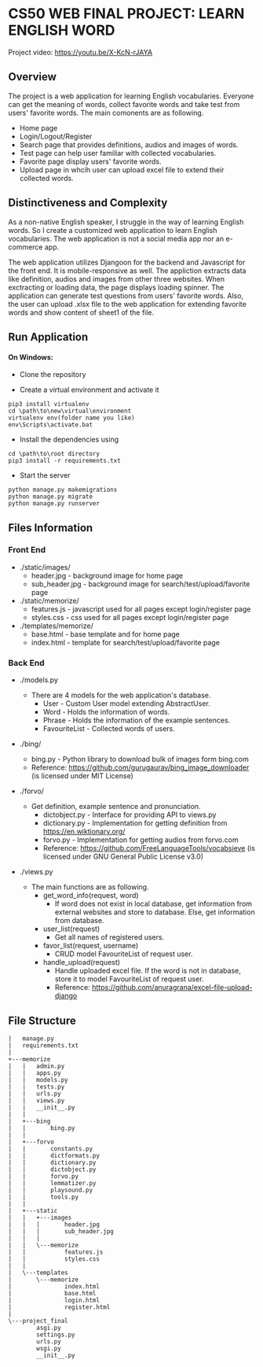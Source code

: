 # CS50 WEB FINAL PROJECT: LEARN ENGLISH WORD

Project video: https://youtu.be/X-KcN-rJAYA

## Overview

The project is a web application for learning English vocabularies. Everyone can get the meaning of words, collect favorite words and take test from
users' favorite words. The main comonents are as following.
* Home page
* Login/Logout/Register
* Search page that provides definitions, audios and images of words.
* Test page can help user familiar with collected vocabularies.
*	Favorite page display users' favorite words.
*	Upload page in whcih user can upload excel file to extend their collected words.

## Distinctiveness and Complexity
As a non-native English speaker, I struggle in the way of learning English words. So I create a customized web application to learn English vocabularies. The web application is not a social media app nor an e-commerce app.

The web application utilizes Djangoon for the backend and Javascript for the front end. It is mobile-responsive as well.
The appliction extracts data like definition, audios and images from other three websites. When exctracting or loading data, the page displays loading spinner. The application can generate test questions from users' favorite words.
Also, the user can upload .xlsx file to the web application for extending favorite words and show content of sheet1 of the file.

## Run Application
#### On Windows:
* Clone the repository

* Create a virtual environment and activate it
```
pip3 install virtualenv
cd \path\to\new\virtual\environment
virtualenv env(folder name you like)
env\Scripts\activate.bat
```

* Install the dependencies using
```
cd \path\to\root directory
pip3 install -r requirements.txt
```

* Start the server
```
python manage.py makemigrations
python manage.py migrate
python manage.py runserver
```

## Files Information
### Front End
* ./static/images/
  * header.jpg - background image for home page
  * sub_header.jpg - background image for search/test/upload/favorite page
* ./static/memorize/
  * features.js - javascript used for all pages except login/register page
  * styles.css - css used for all pages except login/register page	
* ./templates/memorize/
  * base.html - base template and for home page
  * index.html - template for search/test/upload/favorite page

### Back End
* ./models.py
  * There are 4 models for the web application's database.
    * User - Custom User model extending AbstractUser.
    * Word - Holds the information of words.
    * Phrase - Holds the information of the example sentences.
    * FavouriteList - Collected words of users.

* ./bing/
  * bing.py - Python library to download bulk of images form bing.com
  * Reference: https://github.com/gurugaurav/bing_image_downloader (is licensed under MIT License)
* ./forvo/
  * Get definition, example sentence and pronunciation.
    * dictobject.py - Interface for providing API to views.py
    * dictionary.py - Implementation for getting definition from https://en.wiktionary.org/
    * forvo.py - Implementation for getting audios from forvo.com
    * Reference: https://github.com/FreeLanguageTools/vocabsieve (is licensed under GNU General Public License v3.0)

* ./views.py
  * The main functions are as following.
    * get_word_info(request, word) 
	    * If word does not exist in local database, get information from external
	  websites and store to database. Else, get information from database.	
    * user_list(request)
	    * Get all names of registered users.
    * favor_list(request, username)
	    * CRUD model FavouriteList of request user. 
    * handle_upload(request)
	    * Handle uploaded excel file. If the word is not in database, store it to model FavouriteList of request user.
	    * Reference: https://github.com/anuragrana/excel-file-upload-django

## File Structure
```
|   manage.py
|   requirements.txt
|   
+---memorize
|   |   admin.py
|   |   apps.py
|   |   models.py
|   |   tests.py
|   |   urls.py
|   |   views.py
|   |   __init__.py
|   |   
|   +---bing
|   |       bing.py
|   |       
|   +---forvo
|   |       constants.py
|   |       dictformats.py
|   |       dictionary.py
|   |       dictobject.py
|   |       forvo.py
|   |       lemmatizer.py
|   |       playsound.py
|   |       tools.py
|   |       
|   +---static
|   |   +---images
|   |   |       header.jpg
|   |   |       sub_header.jpg
|   |   |       
|   |   \---memorize
|   |           features.js
|   |           styles.css
|   |           
|   \---templates
|       \---memorize
|               index.html
|               base.html
|               login.html
|               register.html
|               
\---project_final
        asgi.py
        settings.py
        urls.py
        wsgi.py
        __init__.py
```
